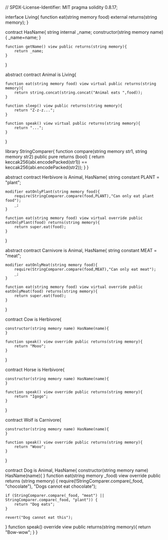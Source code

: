 // SPDX-License-Identifier: MIT
pragma solidity 0.8.17;

interface Living{
    function eat(string memory food) external returns(string memory);
}

contract HasName{
    string internal _name;
    constructor(string memory name){
        _name=name;
    }

    function getName() view public returns(string memory){
        return _name;
    }
}

abstract contract Animal is Living{
    
    function eat(string memory food) view virtual public returns(string memory){
        return string.concat(string.concat("Animal eats ",food));
    }

    function sleep() view public returns(string memory){
        return "Z-z-z...";
    }

    function speak() view virtual public returns(string memory){
        return "...";
    }
}

library StringComparer{
    function compare(string memory str1, string memory str2) public pure returns (bool) {
        return keccak256(abi.encodePacked(str1)) == keccak256(abi.encodePacked(str2));
    }
}

abstract contract Herbivore is Animal, HasName{
    string constant PLANT = "plant";

    modifier eatOnlyPlant(string memory food){
        require(StringComparer.compare(food,PLANT),"Can only eat plant food");
        _;
    }

    function eat(string memory food) view virtual override public eatOnlyPlant(food) returns(string memory){
        return super.eat(food);
    }
}

abstract contract Carnivore is Animal, HasName{
    string constant MEAT = "meat";

    modifier eatOnlyMeat(string memory food){
        require(StringComparer.compare(food,MEAT),"Can only eat meat");
        _;
    }

    function eat(string memory food) view virtual override public eatOnlyMeat(food) returns(string memory){
        return super.eat(food);
    }
}

contract Cow is Herbivore{

    constructor(string memory name) HasName(name){
    }

    function speak() view override public returns(string memory){
        return "Mooo";
    }
}

contract Horse is Herbivore{

    constructor(string memory name) HasName(name){
    }

    function speak() view override public returns(string memory){
        return "Igogo";
    }

}

contract Wolf is Carnivore{

    constructor(string memory name) HasName(name){
    }

    function speak() view override public returns(string memory){
        return "Wooo";
    }
}


contract Dog is Animal, HasName{
    constructor(string memory name) HasName(name){
    }
function eat(string memory _food) view override public returns (string memory) {
    require(!StringComparer.compare(_food, "chocolate"), "Dogs cannot eat chocolate");

    if (StringComparer.compare(_food, "meat") || StringComparer.compare(_food, "plant")) {
        return "Dog eats";
    }
    
    revert("Dog cannot eat this");
}
  function speak() override view public returns(string memory){
      return "Bow-wow";
 }
}
